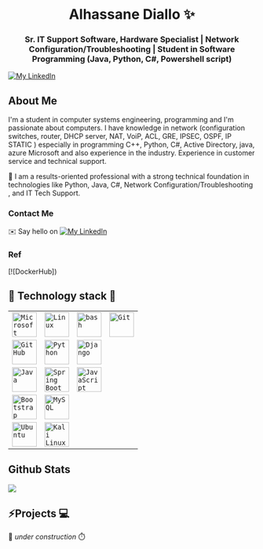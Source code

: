 <h1 align="center">Alhassane Diallo ✨ </h1>
<h3 align="center">Sr. IT Support Software, Hardware Specialist | Network Configuration/Troubleshooting | Student in Software Programming (Java, Python, C#, Powershell script)</h3>
<p align="center">

[![My LinkedIn](https://img.shields.io/badge/LinkedIn%20Profile-AlhassanE-blue?logo=data:image/svg%2bxml;base64,PHN2ZyByb2xlPSJpbWciIGZpbGw9IiNmZmZmZmYiIHZpZXdCb3g9IjAgMCAyNCAyNCIgeG1sbnM9Imh0dHA6Ly93d3cudzMub3JnLzIwMDAvc3ZnIj48dGl0bGU+=)](https://www.linkedin.com/in/alhassanediallo2/)

</p>
<h2>About Me</h2>
<p align="left" size="24">

I'm a student in computer systems engineering, programming and I'm passionate about computers. I have knowledge in network (configuration switches, router, DHCP server, NAT, VoiP, ACL, GRE, IPSEC, OSPF, IP STATIC ) especially in programming C++, Python, C#, Active Directory, java, azure Microsoft and also experience in the industry. Experience in customer service and technical support.

🔋 I am a results-oriented professional with a strong technical foundation in technologies like Python, Java, C#,  Network Configuration/Troubleshooting , and IT Tech Support.

<h3>Contact Me</h3>

✉️ Say hello on [![My LinkedIn](https://img.shields.io/badge/LinkedIn%20Profile-AlhassanE-blue?logo=data:image/svg%2bxml;base64,PHN2ZyByb2xlPSJpbWciIGZpbGw9IiNmZmZmZmYiIHZpZXdCb3g9IjAgMCAyNCAyNCIgeG1sbnM9Imh0dHA6Ly93d3cudzMub3JnLzIwMDAvc3ZnIj48dGl0bGU+=)](https://www.linkedin.com/in/alhassanediallo2/)

<h3>Ref</h3>

[![DockerHub])

<h2> 🧰 Technology stack 🚀</h2>

<div align="center">
	<table>
		<tr>
			<td><code><img width="50" src="https://raw.githubusercontent.com/marwin1991/profile-technology-icons/refs/heads/main/icons/microsoft_azure.png" alt="Microsoft Azure" title="Microsoft Azure"/></code></td>
			<td><code><img width="50" src="https://raw.githubusercontent.com/marwin1991/profile-technology-icons/refs/heads/main/icons/linux.png" alt="Linux" title="Linux"/></code></td>
			<td><code><img width="50" src="https://raw.githubusercontent.com/marwin1991/profile-technology-icons/refs/heads/main/icons/bash.png" alt="bash" title="bash"/></code></td>
			<td><code><img width="50" src="https://raw.githubusercontent.com/marwin1991/profile-technology-icons/refs/heads/main/icons/git.png" alt="Git" title="Git"/></code></td>
		</tr>
		<tr>
			<td><code><img width="50" src="https://raw.githubusercontent.com/marwin1991/profile-technology-icons/refs/heads/main/icons/github.png" alt="GitHub" title="GitHub"/></code></td>
			<td><code><img width="50" src="https://raw.githubusercontent.com/marwin1991/profile-technology-icons/refs/heads/main/icons/python.png" alt="Python" title="Python"/></code></td>
			<td><code><img width="50" src="https://raw.githubusercontent.com/marwin1991/profile-technology-icons/refs/heads/main/icons/django.png" alt="Django" title="Django"/></code></td>
		</tr>
		<tr>
			<td><code><img width="50" src="https://raw.githubusercontent.com/marwin1991/profile-technology-icons/refs/heads/main/icons/java.png" alt="Java" title="Java"/></code></td>
			<td><code><img width="50" src="https://raw.githubusercontent.com/marwin1991/profile-technology-icons/refs/heads/main/icons/spring_boot.png" alt="Spring Boot" title="Spring Boot"/></code></td>
			<td><code><img width="50" src="https://raw.githubusercontent.com/marwin1991/profile-technology-icons/refs/heads/main/icons/javascript.png" alt="JavaScript" title="JavaScript"/></code></td>
		</tr>
		<tr>
			<td><code><img width="50" src="https://raw.githubusercontent.com/marwin1991/profile-technology-icons/refs/heads/main/icons/bootstrap.png" alt="Bootstrap" title="Bootstrap"/></code></td>
			<td><code><img width="50" src="https://raw.githubusercontent.com/marwin1991/profile-technology-icons/refs/heads/main/icons/mysql.png" alt="MySQL" title="MySQL"/></code></td>
		</tr>
		<tr>
			<td><code><img width="50" src="https://raw.githubusercontent.com/marwin1991/profile-technology-icons/refs/heads/main/icons/ubuntu.png" alt="Ubuntu" title="Ubuntu"/></code></td>
			<td><code><img width="50" src="https://raw.githubusercontent.com/marwin1991/profile-technology-icons/refs/heads/main/icons/kali_linux.png" alt="Kali Linux" title="Kali Linux"/></code></td>
		</tr>
	</table>
</div>

## Github Stats

![](https://github-readme-stats-sigma-lovat-93.vercel.app/api?username=ajbax&theme=github_dark_dimmed&show_icons=true&custom_title=Adi+Bal-Mayel%27s+GitHub+Stats)

## ⚡️Projects 💻

🧭 _under construction_ ⏱️

<!--
**ajbax/ajbax** is a ✨ _special_ ✨ repository because its `README.md` (this file) appears on your GitHub profile.

Here are some ideas to get you started:

- 🔭 I’m currently working on ...
- 🌱 I’m currently learning ...
- 👯 I’m looking to collaborate on ...
- 🤔 I’m looking for help with ...
- 💬 Ask me about ...
- 📫 How to reach me: ...
- 😄 Pronouns: ...
- ⚡ Fun fact: ...
  -->
